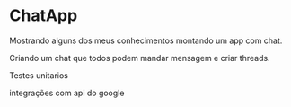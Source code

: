 # ChatApp

Mostrando alguns dos meus conhecimentos montando um app com chat. 

Criando um chat que todos podem mandar mensagem e criar threads.

Testes unitarios 

integrações com api do google 


